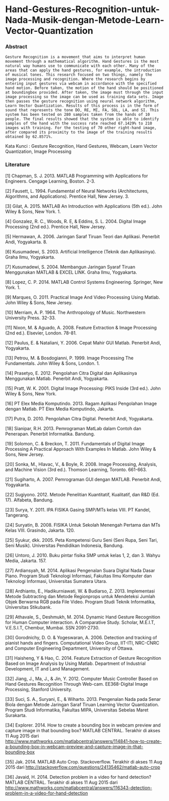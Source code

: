 # Hand-Gestures-Recognition-untuk-Nada-Musik-dengan-Metode-Learn-Vector-Quantization

### Abstract
	Gesture Recognition is a movement that aims to interpret human movement through a mathematical algorithm. Hand Gestures is the most natural way humans use to communicate with each other. Many of the areas that can apply the hand gestures, for example, the introduction of musical tones. This research focused on two things, namely the image processing and recognition. Where the research begins by entering input gestures via webcam in accordance with the specified hand motion. Before taken, the motion of the hand should be positioned at boundingbox provided. After taken, the image must through the input image processing so the image can be used as training data sets. Image then passes the gesture recognition using neural network algorithm, Learn Vector Quantization. Results of this process is in the form of sound that represents the tone DO, RE, MI, FA, SOL, LA, and SI. This system has been tested on 280 samples taken from the hands of 10 people. The final results showed that the system is able to identify samples of the hand with the success rate reached 67.1429% to 210 images with training. For the testing of 70 other right-hand image, after compared its proximity to the image of the training results obtained by 62.8571%.

Kata Kunci : Gesture Recognition, Hand Gestures, Webcam, Learn Vector Quantization, Image Processing

>
### Literature
[1] Chapman, S. J. 2013. MATLAB Programming with Applications for Engineers. Cengage Learning, Boston. 2-3.

[2] Fausett, L. 1994. Fundamental of Neural Networks (Architectures, Algorithms, and Applications). Prentice Hall, New Jersey. 3.

[3] Gilat, A. 2015. MATLAB An Introduction with Applications (5th ed.). John Wiley & Sons, New York. 1.

[4] Gonzalez, R. C., Woods, R. E, & Eddins, S. L. 2004. Digital Image Processing (2nd ed.). Prentice Hall, New Jersey. 

[5] Hermawan, A. 2006. Jaringan Saraf Tiruan Teori dan Aplikasi. Penerbit Andi, Yogyakarta. 8.

[6] Kusumadewi, S. 2003. Artificial Intelligence (Teknik dan Aplikasinya). Graha Ilmu, Yogyakarta.

[7] Kusumadewi, S. 2004. Membangun Jaringan Syaraf Tiruan Menggunakan MATLAB & EXCEL LINK. Graha Ilmu, Yogyakarta.

[8] Lopez, C. P. 2014. MATLAB Control Systems Engineering. Springer, New York. 1.

[9] Marques, O. 2011. Practical Image And Video Processing Using Matlab. John Wiley & Sons, New Jersey.

[10] Merriam, A. P. 1964. The Anthropology of Music. Northwestern University Press. 32-33.

[11] Nixon, M. & Aguado, A. 2008. Feature Extraction & Image Processing (2nd ed.). Elsevier, London. 78-81.

[12] Paulus, E. & Nataliani, Y. 2006. Cepat Mahir GUI Matlab. Penerbit Andi, Yogyakarta.

[13] Petrou, M. & Bosdogianni, P. 1999. Image Processing The Fundamentals. John Wiley & Sons, London. 1.

[14] Prasetyo, E. 2012. Pengolahan Citra Digital dan Aplikasinya Menggunakan Matlab. Penerbit Andi, Yogyakarta. 

[15] Pratt, W. K. 2001. Digital Image Processing: PIKS Inside (3rd ed.). John Wiley & Sons, New York.

[16] PT Elex Media Komputindo. 2013. Ragam Aplikasi Pengolahan Image dengan Matlab. PT Elex Media Komputindo, Jakarta. 

[17] Putra, D. 2010. Pengolahan Citra Digital. Penerbit Andi, Yogyakarta.

[18] Sianipar, R.H. 2013. Pemrograman MatLab dalam Contoh dan Penerapan. Penerbit Informatika. Bandung.

[19] Solomon, C. & Breckon, T. 2011. Fundamentals of Digital Image Processing A Practical Approach With Examples In Matlab. John Wiley & Sons, New Jersey. 

[20] Sonka, M., Hlavac, V., & Boyle, R. 2008. Image Processing, Analysis, and Machine Vision (3rd ed.). Thomson Learning, Toronto. 661-663.

[21] Sugiharto, A. 2007. Pemrograman GUI dengan MATLAB. Penerbit Andi, Yogyakarta.

[22] Sugiyono. 2012. Metode Penelitian Kuantitatif, Kualitatif, dan R&D (Ed. 17). Alfabeta, Bandung.

[23] Surya, Y. 2011. IPA FISIKA Gasing SMP/MTs kelas VIII. PT Kandel, Tangerang. 

[24] Suryatin, B. 2008. FISIKA Untuk Sekolah Menengah Pertama dan MTs Kelas VIII. Grasindo, Jakarta. 120.

[25] Syukur, dkk. 2005. Peta Kompetensi Guru Seni (Seni Rupa, Seni Tari, Seni Musik). Universitas Pendidikan Indonesia, Bandung. 

[26] Untoro, J. 2010. Buku pintar fisika SMP untuk kelas 1, 2, dan 3. Wahyu Media, Jakarta. 157.

[27] Ardiansyah, M. 2014. Aplikasi Pengenalan Suara Digital Nada Dasar Piano. Program Studi Teknologi Informasi, Fakultas Ilmu Komputer dan Teknologi Informasi, Universitas Sumatera Utara. 

[28] Ardhianto, E., Hadikurniawati, W. & Budiarso, Z. 2013. Implementasi Metode Subtracting dan Metode Regionprops untuk Mendeteksi Jumlah Objek Berwarna RGB pada File Video. Program Studi Teknik Informatika, Universitas Stikubank. 

[29] Athavale, S., Deshmukh, M. 2014. Dynamic Hand Gesture Recognition for Human Computer interaction. A Comparative Study. Scholar, M.E.I.T, V.E.S.I.T, Chembur, Mumbai. SSN 2091-2730. 

[30] Gorodnichy, D. O. & Yogeswaran, A. 2006. Detection and tracking of pianist hands and fingers. Computational Video Group, IIT-ITI, NRC-CNRC and Computer Engineering Department, University of Ottawa. 

[31] Haisheng, Y & Hao, C. 2014. Feature Extraction of Gesture Recognition Based on Image Analysis by Using Matlab. Department of Industrial Development, IT and Land Management. 

[32] Jiang, J., Ma, J., & Jin, Y. 2012. Computer Music Controller Based on Hand Gestures Recognition Through Web-cam. EE368-Digital Image Processing, Stanford University. 

[33] Suci, S. A., Suryani, E., & Wiharto. 2013. Pengenalan Nada pada Senar Biola dengan Metode Jaringan Saraf Tiruan Learning Vector Quantization. Program Studi Informatika, Fakultas MIPA, Universitas Sebelas Maret Surakarta. 

[34] Explorer. 2014. How to create a bounding box in webcam preview and capture image in that bounding box? MATLAB CENTRAL. Terakhir di akses 11 Aug 2015 dari  http://www.mathworks.com/matlabcentral/answers/114841-how-to-create-a-bounding-box-in-webcam-preview-and-capture-image-in-that-bounding-box

[35] Jak. 2014. MATLAB Auto Crop. Stackoverflow. Terakhir di akses 11 Aug 2015 dari http://stackoverflow.com/questions/24135462/matlab-auto-crop 

[36] Javaid, H.  2014. Detection problem in a video for hand detection? MATLAB CENTRAL. Terakhir di akses 11 Aug 2015 dari http://www.mathworks.com/matlabcentral/answers/116343-detection-problem-in-a-video-for-hand-detection

